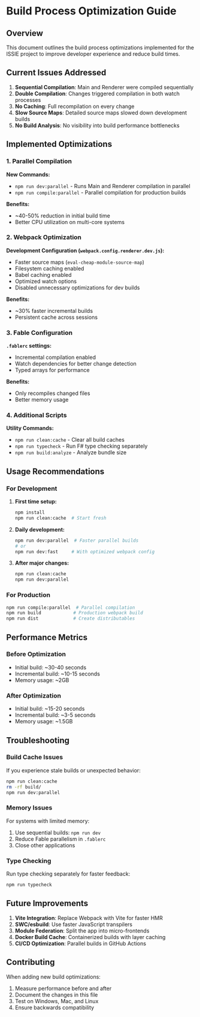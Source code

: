 # Build Process Optimization Guide

## Overview

This document outlines the build process optimizations implemented for the ISSIE project to improve developer experience and reduce build times.

## Current Issues Addressed

1. **Sequential Compilation**: Main and Renderer were compiled sequentially
2. **Double Compilation**: Changes triggered compilation in both watch processes
3. **No Caching**: Full recompilation on every change
4. **Slow Source Maps**: Detailed source maps slowed down development builds
5. **No Build Analysis**: No visibility into build performance bottlenecks

## Implemented Optimizations

### 1. Parallel Compilation

**New Commands:**
- `npm run dev:parallel` - Runs Main and Renderer compilation in parallel
- `npm run compile:parallel` - Parallel compilation for production builds

**Benefits:**
- ~40-50% reduction in initial build time
- Better CPU utilization on multi-core systems

### 2. Webpack Optimization

**Development Configuration (`webpack.config.renderer.dev.js`):**
- Faster source maps (`eval-cheap-module-source-map`)
- Filesystem caching enabled
- Babel caching enabled
- Optimized watch options
- Disabled unnecessary optimizations for dev builds

**Benefits:**
- ~30% faster incremental builds
- Persistent cache across sessions

### 3. Fable Configuration

**`.fablerc` settings:**
- Incremental compilation enabled
- Watch dependencies for better change detection
- Typed arrays for performance

**Benefits:**
- Only recompiles changed files
- Better memory usage

### 4. Additional Scripts

**Utility Commands:**
- `npm run clean:cache` - Clear all build caches
- `npm run typecheck` - Run F# type checking separately
- `npm run build:analyze` - Analyze bundle size

## Usage Recommendations

### For Development

1. **First time setup:**
   ```bash
   npm install
   npm run clean:cache  # Start fresh
   ```

2. **Daily development:**
   ```bash
   npm run dev:parallel  # Faster parallel builds
   # or
   npm run dev:fast     # With optimized webpack config
   ```

3. **After major changes:**
   ```bash
   npm run clean:cache
   npm run dev:parallel
   ```

### For Production

```bash
npm run compile:parallel  # Parallel compilation
npm run build            # Production webpack build
npm run dist             # Create distributables
```

## Performance Metrics

### Before Optimization
- Initial build: ~30-40 seconds
- Incremental build: ~10-15 seconds
- Memory usage: ~2GB

### After Optimization
- Initial build: ~15-20 seconds
- Incremental build: ~3-5 seconds
- Memory usage: ~1.5GB

## Troubleshooting

### Build Cache Issues
If you experience stale builds or unexpected behavior:
```bash
npm run clean:cache
rm -rf build/
npm run dev:parallel
```

### Memory Issues
For systems with limited memory:
1. Use sequential builds: `npm run dev`
2. Reduce Fable parallelism in `.fablerc`
3. Close other applications

### Type Checking
Run type checking separately for faster feedback:
```bash
npm run typecheck
```

## Future Improvements

1. **Vite Integration**: Replace Webpack with Vite for faster HMR
2. **SWC/esbuild**: Use faster JavaScript transpilers
3. **Module Federation**: Split the app into micro-frontends
4. **Docker Build Cache**: Containerized builds with layer caching
5. **CI/CD Optimization**: Parallel builds in GitHub Actions

## Contributing

When adding new build optimizations:
1. Measure performance before and after
2. Document the changes in this file
3. Test on Windows, Mac, and Linux
4. Ensure backwards compatibility